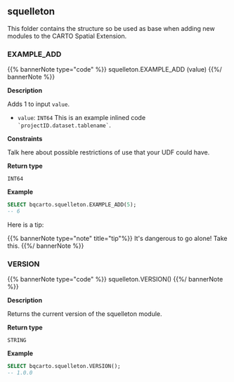 ## squelleton

This folder contains the structure so be used as base when adding new modules to the CARTO Spatial Extension.

### EXAMPLE_ADD

{{% bannerNote type="code" %}}
squelleton.EXAMPLE_ADD (value)
{{%/ bannerNote %}}

**Description**

Adds 1 to input `value`.

* `value`: `INT64` This is an example inlined code <code>\`projectID.dataset.tablename\`</code>.

**Constraints**

Talk here about possible restrictions of use that your UDF could have.

**Return type**

`INT64`

**Example**

```sql
SELECT bqcarto.squelleton.EXAMPLE_ADD(5);
-- 6
```

Here is a tip:

{{% bannerNote type="note" title="tip"%}}
It's dangerous to go alone! Take this.
{{%/ bannerNote %}}

### VERSION

{{% bannerNote type="code" %}}
squelleton.VERSION()
{{%/ bannerNote %}}

**Description**

Returns the current version of the squelleton module.

**Return type**

`STRING`

**Example**

```sql
SELECT bqcarto.squelleton.VERSION();
-- 1.0.0
```
